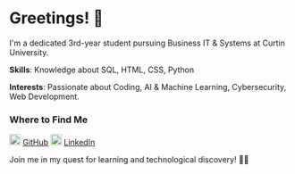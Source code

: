 # Greetings! 👋

I'm a dedicated 3rd-year student pursuing Business IT & Systems at Curtin University.

**Skills**: Knowledge about SQL, HTML, CSS, Python

**Interests**: Passionate about Coding, AI & Machine Learning, Cybersecurity, Web Development.

### Where to Find Me

<img src="https://example.com/github.png" alt="GitHub" width="20" height="20"> [GitHub](https://github.com/rusheegopaul)
<img src="https://example.com/linkedin.png" alt="LinkedIn" width="20" height="20"> [LinkedIn](https://www.linkedin.com/in/shikha-gopaul/)

Join me in my quest for learning and technological discovery! 🚀🌟


